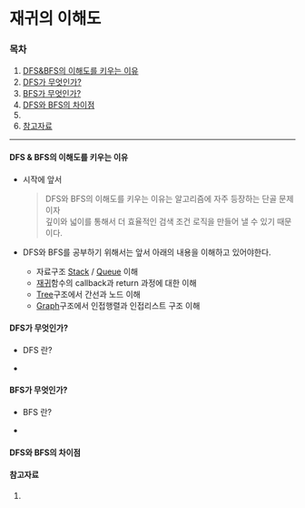 # 재귀의 이해도

### 목차
1. [DFS&BFS의 이해도를 키우는 이유](https://github.com/hongcoding94/Daily-Coding-Test-java/blob/main/%EC%95%8C%EA%B3%A0%EB%A6%AC%EC%A6%98%20%ED%9A%8C%EA%B3%A0%EB%A1%9D/010.%20DFS&BFS%EC%9D%98%20%EC%9D%B4%ED%95%B4%EB%8F%84.md#dfs--bfs%EC%9D%98-%EC%9D%B4%ED%95%B4%EB%8F%84%EB%A5%BC-%ED%82%A4%EC%9A%B0%EB%8A%94-%EC%9D%B4%EC%9C%A0)
2. [DFS가 무엇인가?](https://github.com/hongcoding94/Daily-Coding-Test-java/blob/main/%EC%95%8C%EA%B3%A0%EB%A6%AC%EC%A6%98%20%ED%9A%8C%EA%B3%A0%EB%A1%9D/010.%20DFS&BFS%EC%9D%98%20%EC%9D%B4%ED%95%B4%EB%8F%84.md#dfs%EA%B0%80-%EB%AC%B4%EC%97%87%EC%9D%B8%EA%B0%80)
3. [BFS가 무엇인가?](https://github.com/hongcoding94/Daily-Coding-Test-java/blob/main/%EC%95%8C%EA%B3%A0%EB%A6%AC%EC%A6%98%20%ED%9A%8C%EA%B3%A0%EB%A1%9D/010.%20DFS&BFS%EC%9D%98%20%EC%9D%B4%ED%95%B4%EB%8F%84.md#bfs%EA%B0%80-%EB%AC%B4%EC%97%87%EC%9D%B8%EA%B0%80)
4. [DFS와 BFS의 차이점](https://github.com/hongcoding94/Daily-Coding-Test-java/blob/main/%EC%95%8C%EA%B3%A0%EB%A6%AC%EC%A6%98%20%ED%9A%8C%EA%B3%A0%EB%A1%9D/010.%20DFS&BFS%EC%9D%98%20%EC%9D%B4%ED%95%B4%EB%8F%84.md#dfs%EC%99%80-bfs%EC%9D%98-%EC%B0%A8%EC%9D%B4%EC%A0%90)
5. []()
6. [참고자료](https://github.com/hongcoding94/Daily-Coding-Test-java/blob/main/%EC%95%8C%EA%B3%A0%EB%A6%AC%EC%A6%98%20%ED%9A%8C%EA%B3%A0%EB%A1%9D/010.%20DFS&BFS%EC%9D%98%20%EC%9D%B4%ED%95%B4%EB%8F%84.md#%EC%B0%B8%EA%B3%A0%EC%9E%90%EB%A3%8C)

---

#### DFS & BFS의 이해도를 키우는 이유

- 시작에 앞서
  > DFS와 BFS의 이해도를 키우는 이유는 알고리즘에 자주 등장하는 단골 문제이자<br/>
  > 깊이와 넓이를 통해서 더 효율적인 검색 조건 로직을 만들어 낼 수 있기 때문이다.

- DFS와 BFS를 공부하기 위해서는 앞서 아래의 내용을 이해하고 있어야한다.
  - 자료구조 [Stack](https://github.com/hongcoding94/Daily-Coding-Test-java/blob/main/%EC%95%8C%EA%B3%A0%EB%A6%AC%EC%A6%98%20%ED%9A%8C%EA%B3%A0%EB%A1%9D/007.%20Stack%EC%9D%98%20%EC%9D%B4%ED%95%B4%EB%8F%84.md) / [Queue](https://github.com/hongcoding94/Daily-Coding-Test-java/blob/main/%EC%95%8C%EA%B3%A0%EB%A6%AC%EC%A6%98%20%ED%9A%8C%EA%B3%A0%EB%A1%9D/006.%20Queue%EC%9D%98%20%EC%9D%B4%ED%95%B4%EB%8F%84.md) 이해
  - [재귀](https://github.com/hongcoding94/Daily-Coding-Test-java/blob/main/%EC%95%8C%EA%B3%A0%EB%A6%AC%EC%A6%98%20%ED%9A%8C%EA%B3%A0%EB%A1%9D/009.%20%EC%9E%AC%EA%B7%80%EC%9D%98%20%EC%9D%B4%ED%95%B4%EB%8F%84.md)함수의 callback과 return 과정에 대한 이해
  - [Tree](https://github.com/hongcoding94/Daily-Coding-Test-java/blob/main/%EC%95%8C%EA%B3%A0%EB%A6%AC%EC%A6%98%20%ED%9A%8C%EA%B3%A0%EB%A1%9D/004.%20Tree%EC%9D%98%20%EC%9D%B4%ED%95%B4%EB%8F%84.md)구조에서 간선과 노드 이해
  - [Graph](https://github.com/hongcoding94/Daily-Coding-Test-java/blob/main/%EC%95%8C%EA%B3%A0%EB%A6%AC%EC%A6%98%20%ED%9A%8C%EA%B3%A0%EB%A1%9D/005.%20Graph%EC%9D%98%20%EC%9D%B4%ED%95%B4%EB%8F%84.md)구조에서 인접행렬과 인접리스트 구조 이해

#### DFS가 무엇인가?

- DFS 란?


- 

#### BFS가 무엇인가?

- BFS 란?


- 

#### DFS와 BFS의 차이점


#### 


#### 참고자료
1. []()
